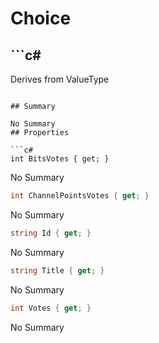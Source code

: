 # Choice

## ```c#
Derives from ValueType
```

## Summary

No Summary
## Properties

```c#
int BitsVotes { get; } 
```
No Summary
```c#
int ChannelPointsVotes { get; } 
```
No Summary
```c#
string Id { get; } 
```
No Summary
```c#
string Title { get; } 
```
No Summary
```c#
int Votes { get; } 
```
No Summary
